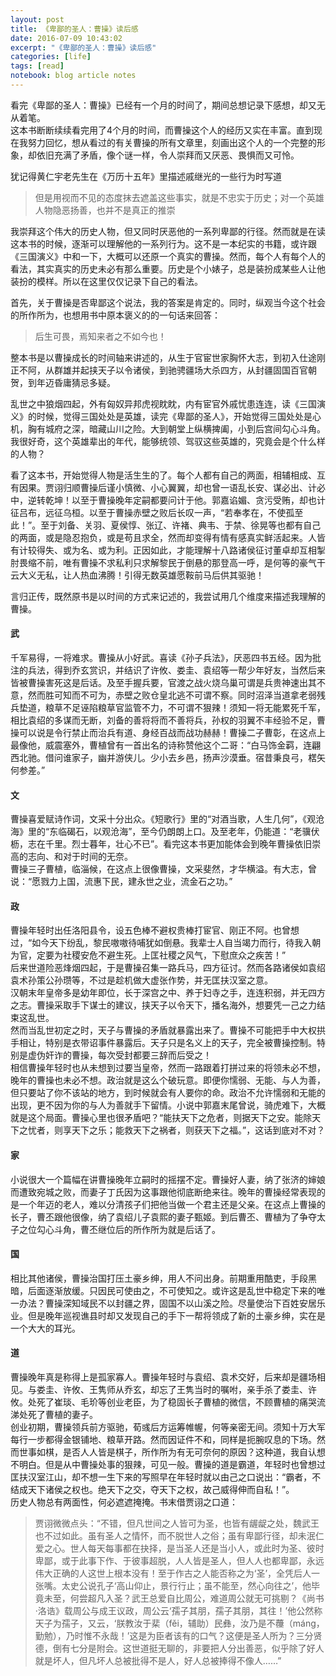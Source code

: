 ```yaml
---
layout: post
title: 《卑鄙的圣人：曹操》读后感
date: 2016-07-09 10:43:02
excerpt: "《卑鄙的圣人：曹操》读后感"
categories: [life]
tags: [read]
notebook: blog article notes
---
```


看完《卑鄙的圣人：曹操》已经有一个月的时间了，期间总想记录下感想，却又无从着笔。  
这本书断断续续看完用了4个月的时间，而曹操这个人的经历又实在丰富。直到现在我努力回忆，想从看过的有关曹操的所有文章里，刻画出这个人的一个完整的形象，却依旧充满了矛盾，像个谜一样，令人崇拜而又厌恶、畏惧而又可怜。  

犹记得黄仁宇老先生在《万历十五年》里描述戚继光的一些行为时写道  


> 但是用视而不见的态度抹去遮盖这些事实，就是不忠实于历史；对一个英雄人物隐恶扬善，也并不是真正的推崇


<!--more-->


我崇拜这个伟大的历史人物，但又同时厌恶他的一系列卑鄙的行径。然而就是在读这本书的时候，逐渐可以理解他的一系列行为。这不是一本纪实的书籍，或许跟《三国演义》中和一下，大概可以还原一个真实的曹操。然而，每个人有每个人的看法，其实真实的历史未必有那么重要。历史是个小婊子，总是装扮成某些人让他装扮的模样。所以在这里仅仅记录下自己的看法。

首先，关于曹操是否卑鄙这个说法，我的答案是肯定的。同时，纵观当今这个社会的所作所为，也想用书中原本褒义的的一句话来回答：

> 后生可畏，焉知来者之不如今也！

整本书是以曹操成长的时间轴来讲述的，从生于官宦世家胸怀大志，到初入仕途刚正不阿，从群雄并起挟天子以令诸侯，到驰骋疆场大杀四方，从封疆固国百官朝贺，到年迈昏庸猜忌多疑。

乱世之中狼烟四起，外有匈奴异邦虎视眈眈，内有宦官外戚忧患连连，读《三国演义》的时候，觉得三国处处是英雄，读完《卑鄙的圣人》，开始觉得三国处处是心机，胸有城府之深，暗藏山川之险。大到朝堂上纵横捭阖，小到后宫间勾心斗角。我很好奇，这个英雄辈出的年代，能够统领、驾驭这些英雄的，究竟会是个什么样的人物？

看了这本书，开始觉得人物是活生生的了。每个人都有自己的两面，相辅相成、互有因果。贾诩归顺曹操后谨小慎微、小心翼翼，却也曾一语乱长安、谋必出、计必中，逆转乾坤！以至于曹操晚年定嗣都要问计于他。郭嘉谄媚、贪污受贿，却也计征吕布，远征乌桓。以至于曹操赤壁之败后长叹一声，“若奉孝在，不使孤至此！”。至于刘备、关羽、夏侯惇、张辽、许褚、典韦、于禁、徐晃等也都有自己的两面，或是隐忍抱负，或是苟且求全，然而却变得有情有感真实鲜活起来。人皆有计较得失、或为名、或为利。正因如此，才能理解十八路诸侯征讨董卓却互相掣肘畏缩不前，唯有曹操不求私利只求解黎民于倒悬的那登高一呼，是何等的豪气干云大义无私，让人热血沸腾！引得无数英雄愿鞍前马后供其驱驰！

言归正传，既然原书是以时间的方式来记述的，我尝试用几个维度来描述我理解的曹操。


#### 武

千军易得，一将难求。曹操从小好武。喜读《孙子兵法》，厌恶四书五经。因为批注的兵法，得到乔玄赏识，并结识了许攸、娄圭、袁绍等一帮少年好友，当然后来皆被曹操害死这是后话。及至手握兵要，官渡之战火烧乌巢可谓是兵贵神速出其不意，然而胜可知而不可为，赤壁之败仓皇北逃不可谓不察。同时沼泽当道拿老弱残兵垫道，粮草不足诬陷粮草官监管不力，不可谓不狠辣！须知一将无能累死千军，相比袁绍的多谋而无断，刘备的善将将而不善将兵，孙权的羽翼不丰经验不足，曹操可以说是令行禁止而治兵有道、身经百战而战功赫赫！曹操二子曹彰，在这点上最像他，威震塞外，曹植曾有一首出名的诗称赞他这个二哥：“白马饰金羁，连翩西北驰。借问谁家子，幽并游侠儿。少小去乡邑，扬声沙漠垂。宿昔秉良弓，楛矢何参差。”  

#### 文

曹操喜爱赋诗作词，文采十分出众。《短歌行》里的“对酒当歌，人生几何”，《观沧海》里的“东临碣石，以观沧海”，至今仍朗朗上口。及至老年，仍能道：“老骥伏枥，志在千里。烈士暮年，壮心不已”。看完这本书更加能体会到晚年曹操依旧崇高的志向、和对于时间的无奈。  
曹操三子曹植，临淄候，在这点上很像曹操，文采斐然，才华横溢。有大志，曾说：“愿戮力上国，流惠下民，建永世之业，流金石之功。”

#### 政

曹操年轻时出任洛阳县令，设五色棒不避权贵棒打宦官、刚正不阿。也曾想过，“如今天下纷乱，黎民嗷嗷待哺犹如倒悬。我辈士人自当竭力而行，待我入朝为官，定要为社稷安危不避生死。上匡社稷之风气，下慰庶众之疾苦！”  
后来世道险恶烽烟四起，于是曹操召集一路兵马，四方征讨。然而各路诸侯如袁绍袁术孙策公孙瓒等，不过是趁机做大虚张作势，并无匡扶汉室之意。  
汉朝末年皇帝多是幼年即位，长于深宫之中、养于妇寺之手，连连积弱，并无四方之志。曹操采取手下谋士的建议，挟天子以令天下，播名海外，想要凭一己之力结束这乱世。  
然而当乱世初定之时，天子与曹操的矛盾就暴露出来了。曹操不可能把手中大权拱手相让，特别是衣带诏事件暴露后。天子只是名义上的天子，完全被曹操控制。特别是虚伪奸诈的曹操，每次受封都要三辞而后受之！  
相信曹操年轻时也从未想到过要当皇帝，然而一路跟着打拼过来的将领未必不想，晚年的曹操也未必不想。政治就是这么个破玩意。即便你懦弱、无能、与人为善，但只要站了你不该站的地方，到时候就会有人要你的命。政治不允许懦弱和无能的出现，更不因为你的与人为善就手下留情。小说中郭嘉末尾曾说，骑虎难下，大概就是这个局面。曹操心里也很矛盾吧？“能扶天下之危者，则据天下之安。能除天下之忧者，则享天下之乐；能救天下之祸者，则获天下之福。”，这话到底对不对？

#### 家

小说很大一个篇幅在讲曹操晚年立嗣时的摇摆不定。曹操好人妻，纳了张济的婶娘而遭致宛城之败，而妻子丁氏因为这事跟他彻底断绝来往。晚年的曹操经常表现的是一个年迈的老人，难以分清孩子们把他当做一个君主还是父亲。在这点上曹操的长子，曹丕跟他很像，纳了袁绍儿子袁熙的妻子甄姬。到后曹丕、曹植为了争夺太子之位勾心斗角，曹丕继位后的所作所为就是后话了。

#### 国

相比其他诸侯，曹操治国打压土豪乡绅，用人不问出身。前期重用酷吏，手段黑暗，后面逐渐放缓。只因民可使由之，不可使知之。或许这是乱世中稳定下来的唯一办法？曹操深知域民不以封疆之界，固国不以山溪之险。尽量使治下百姓安居乐业。但是晚年巡视谯县时却又发现自己的手下一帮将领成了新的土豪乡绅，实在是一个大大的耳光。

#### 道

曹操晚年真是称得上是孤家寡人。曹操年轻时与袁绍、袁术交好，后来却是疆场相见。与娄圭、许攸、王隽师从乔玄，却忘了王隽当时的嘱咐，亲手杀了娄圭、许攸。处死了崔琰、毛玠等创业老臣，为了稳固长子曹植的微信，不顾曹植的痛哭流涕处死了曹植的妻子。  
创业初期，曹操领兵前方驱驰，荀彧后方运筹帷幄，何等亲密无间。须知十万大军每行一步都得金银铺地、粮草开路。然而因证件不和，同样是扼腕叹息的下场。然而世事如棋，是否人人皆是棋子，所作所为有无可奈何的原因？这种道，我自认想不明白。但是从中曹操处事的狠辣，可见一般。曹操的道是霸道，年轻时也曾想过匡扶汉室江山，却不想一生下来的写照早在年轻时就以由己之口说出：“霸者，不结成天下诸侯之权也。绝天下之交，夺天下之权，故己威得伸而自私！”。  
历史人物总有两面性，何必遮遮掩掩。书末借贾诩之口道：

> 贾诩微微点头：“不错，但凡世间之人皆可为圣，也皆有龌龊之处，魏武王也不过如此。虽有圣人之情怀，而不脱世人之俗；虽有卑鄙行径，却未泯仁爱之心。世人每天每事都在抉择，是当圣人还是当小人，或此时为圣、彼时卑鄙，或于此事下作、于彼事超脱，人人皆是圣人，但人人也都卑鄙，永远伟大正确的人这世上根本没有！至于作古之人能否称之为‘圣’，全凭后人一张嘴。太史公说孔子‘高山仰止，景行行止；虽不能至，然心向往之’，他毕竟未至，何尝超凡入圣？武王总爱自比周公，难道周公就无可挑剔？《尚书·洛诰》载周公与成王议政，周公云‘孺子其朋，孺子其朋，其往！’他公然称天子为孺子，又云，‘朕教汝于棐（fěi，辅助）民彝，汝乃是不蘉（máng，勤勉），乃时惟不永哉！’这是为臣者该有的口气？这便是圣人所为？三分贤德，倒有七分是附会。这世道挺无聊的，非要把人分出善恶，似乎除了好人就是坏人，但凡坏人总被批得不是人，好人总被捧得不像人……”